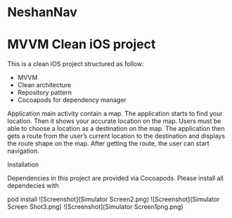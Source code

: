 # NeshanNav
# MVVM Clean iOS project

This is a clean iOS project structured as follow:

- MVVM
- Clean architecture
- Repository pattern
- Cocoapods for dependency manager

Application main activity contain a map. The application starts to find your location. Then it shows your accurate location on the map. Users must be able to choose a location as a destination on the map. The application then gets a route from the user’s current location to the destination and displays the route shape on the map. After getting the route, the user can start navigation.

Installation

Dependencies in this project are provided via Cocoapods. Please install all dependecies with

pod install
![Screenshot](Simulator Screen2.png)
![Screenshot](Simulator Screen Shot3.png)
![Screenshot](Simulator Screen1png.png)
